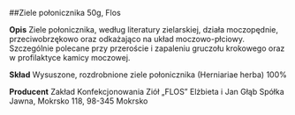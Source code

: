 ##Ziele połonicznika 50g, Flos

**Opis** Ziele połonicznika, według literatury zielarskiej, działa moczopędnie, przeciwobrzękowo oraz odkażająco na układ moczowo-płciowy. Szczególnie polecane przy przeroście i zapaleniu gruczołu krokowego oraz w profilaktyce kamicy moczowej. 

**Skład** Wysuszone, rozdrobnione ziele połonicznika (Herniariae herba) 100%

**Producent** Zakład Konfekcjonowania Ziół „FLOS” Elżbieta i Jan Głąb Spółka Jawna, Mokrsko 118, 98-345 Mokrsko